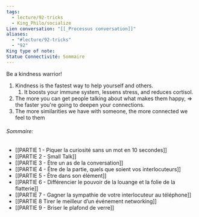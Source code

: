 ```yaml
---
tags:
  - lecture/92-tricks
  - King_Philo/socialize
Lien conversation: "[[_Processus conversation]]"
aliases:
  - "#lecture/92-tricks"
  - "92"
King type of note: 
Statue Connectivité: Sommaire
---
```

Be a kindness warrior! 
1. Kindness is the fastest way to help yourself and others. 
	1. It boosts your immune system, lessens stress, and reduces cortisol.
2. The more you can get people talking about what makes them happy, => the faster you're going to deepen your connections. 
3. The more similarities we have with someone, the more connected we feel to them 

###### Sommaire:
- [[PARTIE 1 - Piquer la curiosité sans un mot en 10 secondes]]
- [[PARTIE 2 - Small Talk]]
- [[PARTIE 3 - Être un as de la conversation]]
- [[PARTIE 4 - Être de la partie, quels que soient vos interlocuteurs]]
- [[PARTIE 5 - Être dans son élément]]
- [[PARTIE 6 - Différencier le pouvoir de la louange et la folie de la flatterie]]
- [[PARTIE 7 - Gagner la sympathie de votre interlocuteur au téléphone]]
- [[PARTIE 8 Tirer le meilleur d’un événement networking]]
- [[PARTIE 9 - Briser le plafond de verre]]
